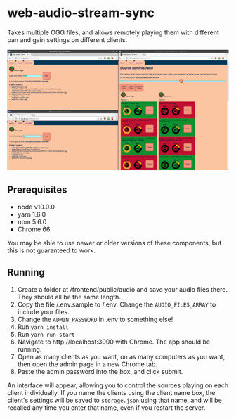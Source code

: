 web-audio-stream-sync
=====================

Takes multiple OGG files, and allows remotely playing them with different pan and gain settings on different clients.

<img src="doc/web-audio-stream-sync.png" />

Prerequisites
---------------------------

* node v10.0.0
* yarn 1.6.0
* npm 5.6.0
* Chrome 66

You may be able to use newer or older versions of these components, but this is not guaranteed to work.

Running
----------------------------

1. Create a folder at /frontend/public/audio and save your audio files there. They should all be the same length.
2. Copy the file /.env.sample to /.env. Change the `AUDIO_FILES_ARRAY` to include your files.
3. Change the `ADMIN_PASSWORD` in .env to something else!
4. Run `yarn install`
5. Run `yarn run start`
6. Navigate to http://localhost:3000 with Chrome. The app should be running.
7. Open as many clients as you want, on as many computers as you want, then open the admin page in a new Chrome tab.
8. Paste the admin password into the box, and click submit.

An interface will appear, allowing you to control the sources playing on each client individually. If you name the clients using the client name box, the client's settings will be saved to `storage.json` using that name, and will be recalled any time you enter that name, even if you restart the server.
